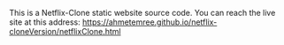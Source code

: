 This is a Netflix-Clone static website source code. You can reach the live site at this address:
https://ahmetemree.github.io/netflix-cloneVersion/netflixClone.html
